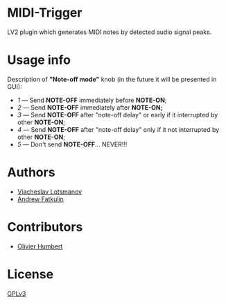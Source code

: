 MIDI-Trigger
============

LV2 plugin which generates MIDI notes by detected audio signal peaks.

Usage info
==========

Description of **"Note-off mode"** knob (in the future it will be presented in GUI):
- *1* — Send **NOTE-OFF** immediately before **NOTE-ON**;
- *2* — Send **NOTE-OFF** immediately after **NOTE-ON;**
- *3* — Send **NOTE-OFF** after "note-off delay" or early if it interrupted by
        other **NOTE-ON**;
- *4* — Send **NOTE-OFF** after "note-off delay" only if it not interrupted by
        other **NOTE-ON**;
- *5* — Don't send **NOTE-OFF**... NEVER!!!

Authors
=======

* [Viacheslav Lotsmanov](https://github.com/unclechu)
* [Andrew Fatkulin](https://github.com/anlaakso)

Contributors
============

* [Olivier Humbert](https://github.com/trebmuh)

License
=======

[GPLv3](./LICENSE)
